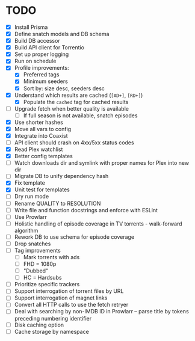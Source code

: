 # TODO

- [x] Install Prisma
- [x] Define snatch models and DB schema
- [x] Build DB accessor
- [x] Build API client for Torrentio
- [x] Set up proper logging
- [x] Run on schedule
- [x] Profile improvements:
  - [x] Preferred tags
  - [x] Minimum seeders
  - [x] Sort by: size desc, seeders desc
- [x] Understand which results are cached (`[AD+]`, `[RD+]`)
  - [x] Populate the `cached` tag for cached results
- [ ] Upgrade fetch when better quality is available
  - [ ] If full season is not available, snatch episodes
- [x] Use shorter hashes
- [x] Move all vars to config
- [x] Integrate into Coaxist
- [ ] API client should crash on 4xx/5xx status codes
- [x] Read Plex watchlist
- [x] Better config templates
- [ ] Watch downloads dir and symlink with proper names for Plex into new dir
- [ ] Migrate DB to unify dependency hash
- [x] Fix template
- [x] Unit test for templates
- [ ] Dry run mode
- [ ] Rename QUALITY to RESOLUTION
- [ ] Write file and function docstrings and enforce with ESLint
- [ ] Use Prowlarr
- [ ] Holistic handling of episode coverage in TV torrents - walk-forward
      algorithm
- [ ] Rework DB to use schema for episode coverage
- [ ] Drop snatches
- [ ] Tag improvements
  - [ ] Mark torrents with ads
  - [ ] FHD = 1080p
  - [ ] "Dubbed"
  - [ ] HC = Hardsubs
- [ ] Prioritize specific trackers
- [ ] Support interrogation of torrent files by URL
- [ ] Support interrogation of magnet links
- [ ] Convert all HTTP calls to use the fetch retryer
- [ ] Deal with searching by non-IMDB ID in Prowlarr – parse title by tokens
      preceding numbering identifier
- [ ] Disk caching option
- [ ] Cache storage by namespace
